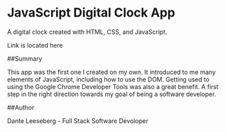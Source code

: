 # JavaScript Digital Clock App

A digital clock created with HTML, CSS, and JavaScript.

Link is located here

##Summary 

This app was the first one I created on my own. It introduced to me many elements of JavaScript, including how to use the DOM. Getting used to using the Google Chrome Developer Tools was also a great benefit. A first step in the right direction towards my goal of being a software developer.

##Author

Dante Leeseberg - Full Stack Software Devoloper 